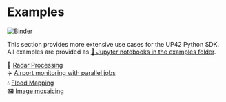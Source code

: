 # Examples

[![Binder](https://mybinder.org/badge_logo.svg)](https://mybinder.org/v2/gh/up42/up42-py/master?filepath=examples)

This section provides more extensive use cases for the UP42 Python SDK. 
All examples are provided as [:orange_book: Jupyter notebooks in the examples folder](https://github.com/up42/up42-py/tree/master/examples). 

:satellite: [Radar Processing](https://up42.github.io/up42-py/examples/radar_processing_1/)  
:airplane: [Airport monitoring with parallel jobs](https://up42.github.io/up42-py/examples/airports-parallel/)   
:droplet: [Flood Mapping](https://up42.github.io/up42-py/examples/flood_mapping/)  
🖼️ [Image mosaicing](https://github.com/up42/mosaicing)
